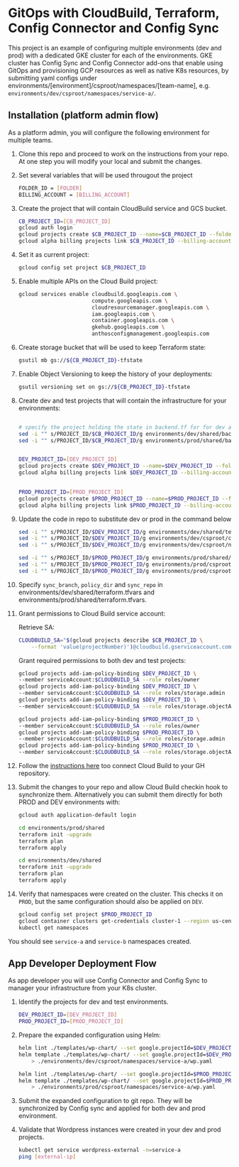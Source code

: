 # GitOps with CloudBuild, Terraform, Config Connector and Config Sync

This project is an example of configuring multiple environments (dev and prod) with a dedicated GKE cluster for each of the environments. GKE cluster has Config Sync and Config Connector add-ons that enable using GitOps and provisioning GCP resources as well as native K8s resources, by submitting yaml configs under environments/[environment]/csproot/namespaces/[team-name], e.g. `environments/dev/csproot/namespaces/service-a/`.

## Installation (platform admin flow)

As a platform admin, you will configure the following environment for multiple teams.

1. Clone this repo and proceed to work on the instructions from your repo. At one step you will modify
   your local and submit the changes.

1. Set several variables that will be used througout the project

    ```bash
    FOLDER_ID = [FOLDER]
    BILLING_ACCOUNT = [BILLING_ACCOUNT]
    ```

1. Create the project that will contain CloudBuild service and GCS bucket.

    ```bash
    CB_PROJECT_ID=[CB_PROJECT_ID]
    gcloud auth login
    gcloud projects create $CB_PROJECT_ID --name=$CB_PROJECT_ID --folder=$FOLDER_ID
    gcloud alpha billing projects link $CB_PROJECT_ID --billing-account $BILLING_ACCOUNT
    ```

1. Set it as current project:

    ```bash
    gcloud config set project $CB_PROJECT_ID

1. Enable multiple APIs on the Cloud Build project:

    ```bash
    gcloud services enable cloudbuild.googleapis.com \
                           compute.googleapis.com \
                           cloudresourcemanager.googleapis.com \
                           iam.googleapis.com \
                           container.googleapis.com \
                           gkehub.googleapis.com \
                           anthosconfigmanagement.googleapis.com
    ```

1. Create storage bucket that will be used to keep Terraform state:

    ```bash
    gsutil mb gs://${CB_PROJECT_ID}-tfstate
    ```

1. Enable Object Versioning to keep the history of your deployments:

    ```bash
    gsutil versioning set on gs://${CB_PROJECT_ID}-tfstate
    ```

1. Create dev and test projects that will contain the infrastructure for your environments:

    ```bash
    
    # specify the project holding the state in backend.tf for for dev and prod (wtih different prefixes)
    sed -i "" s/PROJECT_ID/$CB_PROJECT_ID/g environments/dev/shared/backend.tf
    sed -i "" s/PROJECT_ID/$CB_PROJECT_ID/g environments/prod/shared/backend.tf


    DEV_PROJECT_ID=[DEV_PROJECT_ID]
    gcloud projects create $DEV_PROJECT_ID --name=$DEV_PROJECT_ID --folder=$FOLDER_ID
    gcloud alpha billing projects link $DEV_PROJECT_ID --billing-account $BILLING_ACCOUNT

        
    PROD_PROJECT_ID=[PROD_PROJECT_ID]
    gcloud projects create $PROD_PROJECT_ID --name=$PROD_PROJECT_ID --folder=$FOLDER_ID
    gcloud alpha billing projects link $PROD_PROJECT_ID --billing-account $BILLING_ACCOUNT
    ```

1. Update the code in repo to substitute dev or prod in the command below

    ```bash
    sed -i "" s/PROJECT_ID/$DEV_PROJECT_ID/g environments/dev/shared/terraform.tfvars
    sed -i "" s/PROJECT_ID/$DEV_PROJECT_ID/g environments/dev/csproot/cluster/configconnector.yaml
    sed -i "" s/PROJECT_ID/$DEV_PROJECT_ID/g environments/dev/csproot/namespaces/service-a/namespace.yaml

    sed -i "" s/PROJECT_ID/$PROD_PROJECT_ID/g environments/prod/shared/terraform.tfvars
    sed -i "" s/PROJECT_ID/$PROD_PROJECT_ID/g environments/prod/csproot/cluster/configconnector.yaml
    sed -i "" s/PROJECT_ID/$PROD_PROJECT_ID/g environments/prod/csproot/namespaces/service-a/namespace.yaml
    ```

1. Specify `sync_branch`, `policy_dir` and `sync_repo` in environments/dev/shared/terraform.tfvars   and environments/prod/shared/terraform.tfvars.

1. Grant permissions to Cloud Build service account:

   Retrieve SA:

    ```bash
    CLOUDBUILD_SA="$(gcloud projects describe $CB_PROJECT_ID \
        --format 'value(projectNumber)')@cloudbuild.gserviceaccount.com"
    ```

    Grant required permissions to both dev and test projects:

    ```bash
    gcloud projects add-iam-policy-binding $DEV_PROJECT_ID \
    --member serviceAccount:$CLOUDBUILD_SA --role roles/owner
    gcloud projects add-iam-policy-binding $DEV_PROJECT_ID \
    --member serviceAccount:$CLOUDBUILD_SA --role roles/storage.admin
    gcloud projects add-iam-policy-binding $DEV_PROJECT_ID \
    --member serviceAccount:$CLOUDBUILD_SA --role roles/storage.objectAdmin

    gcloud projects add-iam-policy-binding $PROD_PROJECT_ID \
    --member serviceAccount:$CLOUDBUILD_SA --role roles/owner
    gcloud projects add-iam-policy-binding $PROD_PROJECT_ID \
    --member serviceAccount:$CLOUDBUILD_SA --role roles/storage.admin
    gcloud projects add-iam-policy-binding $PROD_PROJECT_ID \
    --member serviceAccount:$CLOUDBUILD_SA --role roles/storage.objectAdmin
    ```

1. Follow the [instructions here](https://cloud.google.com/solutions/managing-infrastructure-as-code#directly_connecting_cloud_build_to_your_github_repository) too connect Cloud Build to your GH repository.

1. Submit the changes to your repo and allow Cloud Build checkin hook to synchronize them. 
   Alternatively you can submit them directly for both PROD and DEV environments with:
  
    ```bash
    gcloud auth application-default login

    cd environments/prod/shared
    terraform init -upgrade
    terraform plan
    terraform apply

    cd environments/dev/shared
    terraform init -upgrade
    terraform plan
    terraform apply
    ```

1. Verify that namespaces were created on the cluster. This checks it on `PROD`, but the same configuration should also be applied on `DEV`.

    ```bash
    gcloud config set project $PROD_PROJECT_ID
    gcloud container clusters get-credentials cluster-1 --region us-central1-b
    kubectl get namespaces
    ```

  You should see `service-a` and `service-b` namespaces created.

## App Developer Deployment Flow

As app developer you will use Config Connector and Config Sync to manager your infrastructure from your K8s cluster.

1. Identify the projects for dev and test environments.

    ```bash
    DEV_PROJECT_ID=[DEV_PROJECT_ID]
    PROD_PROJECT_ID=[PROD_PROJECT_ID]
    ```

2. Prepare the expanded configuration using Helm:

    ```bash
    helm lint ./templates/wp-chart/ --set google.projectId=$DEV_PROJECT_ID --set google.namespace=service-a
    helm template ./templates/wp-chart/ --set google.projectId=$DEV_PROJECT_ID --set google.namespace=service-a \
        > ./environments/dev/csproot/namespaces/service-a/wp.yaml

    helm lint ./templates/wp-chart/ --set google.projectId=$PROD_PROJECT_ID --set google.namespace=service-a
    helm template ./templates/wp-chart/ --set google.projectId=$PROD_PROJECT_ID --set google.namespace=service-a \
        > ./environments/prod/csproot/namespaces/service-a/wp.yaml
    ```

3. Submit the expanded configuration to git repo. They will be synchronized by Config sync and applied for both dev and prod environment.

4. Validate that Wordpress instances were created in your dev and prod projects.

    ```bash
    kubectl get service wordpress-external -n=service-a
    ping [external-ip]
    ```
